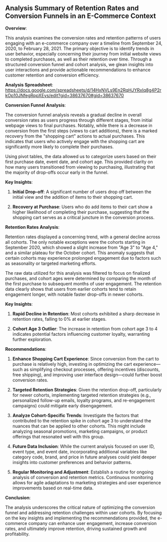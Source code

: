 ## Analysis Summary of Retention Rates and Conversion Funnels in an E-Commerce Context

**Overview**:

This analysis examines the conversion rates and retention patterns of users engaging with an e-commerce company over a timeline from September 24, 2020, to February 28, 2021. The primary objective is to identify trends in user behavior, especially concerning their journey from initial website views to completed purchases, as well as their retention over time. Through a structured conversion funnel and cohort analysis, we glean insights into user interactions and provide actionable recommendations to enhance customer retention and conversion efficiency.

**Analysis Spreadsheet**: https://docs.google.com/spreadsheets/d/14HxNVLs9En2RqHJYRxIq8g4P2rkOp10JNfegRppXEys/edit?gid=38637670#gid=38637670

**Conversion Funnel Analysis**:

The conversion funnel analysis reveals a gradual decline in overall conversion rates as users progress through different stages, from initial webpage views to final purchases. Notably, while there is a decrease in conversion from the first steps (views to cart additions), there is a marked recovery from the "shopping cart" actions to actual purchases. This indicates that users who actively engage with the shopping cart are significantly more likely to complete their purchases.

Using pivot tables, the data allowed us to categorize users based on their first purchase date, event date, and cohort age. This provided clarity on how many users transitioned from viewing to purchasing, illustrating that the majority of drop-offs occur early in the funnel.

**Key Insights**:

1. **Initial Drop-off**: A significant number of users drop off between the initial view and the addition of items to their shopping cart.
   
2. **Recovery at Purchase**: Users who do add items to their cart show a higher likelihood of completing their purchase, suggesting that the shopping cart serves as a critical juncture in the conversion process.

**Retention Rates Analysis**:

Retention rates displayed a concerning trend, with a general decline across all cohorts. The only notable exceptions were the cohorts starting in September 2020, which showed a slight increase from "Age 3" to "Age 4," and a similar plateau for the October cohort. This anomaly suggests that certain cohorts may experience prolonged engagement due to factors such as seasonality or targeted marketing efforts.

The raw data utilized for this analysis was filtered to focus on finalized purchases, and cohort ages were determined by comparing the month of the first purchase to subsequent months of user engagement. The retention data clearly shows that users from earlier cohorts tend to retain engagement longer, with notable faster drop-offs in newer cohorts.

**Key Insights**:

1. **Rapid Decline in Retention**: Most cohorts exhibited a sharp decrease in retention rates, falling to 0% at earlier stages.

2. **Cohort Age 3 Outlier**: The increase in retention from cohort age 3 to 4 indicates potential factors influencing customer loyalty, warranting further exploration.

**Recommendations**:

1. **Enhance Shopping Cart Experience**: Since conversion from the cart to purchase is relatively high, investing in optimizing the cart experience—such as simplifying checkout processes, offering incentives (discounts, free shipping), and improving user interface design—could further boost conversion rates.

2. **Targeted Retention Strategies**: Given the retention drop-off, particularly for newer cohorts, implementing targeted retention strategies (e.g., personalized follow-up emails, loyalty programs, and re-engagement campaigns) could mitigate early disengagement.

3. **Analyze Cohort-Specific Trends**: Investigate the factors that contributed to the retention spike in cohort age 3 to understand the nuances that can be applied to other cohorts. This might include analyzing seasonal promotions, marketing campaigns, or product offerings that resonated well with this group.

4. **Future Data Inclusion**: While the current analysis focused on user ID, event type, and event date, incorporating additional variables like category code, brand, and price in future analyses could yield deeper insights into customer preferences and behavior patterns.

5. **Regular Monitoring and Adjustment**: Establish a routine for ongoing analysis of conversion and retention metrics. Continuous monitoring allows for agile adaptations to marketing strategies and user experience improvements based on real-time data.

**Conclusion**:

The analysis underscores the critical nature of optimizing the conversion funnel and addressing retention challenges within user cohorts. By focusing on the key insights and implementing the recommendations provided, the e-commerce company can enhance user engagement, increase conversion rates, and ultimately improve retention, driving sustained growth and profitability.
